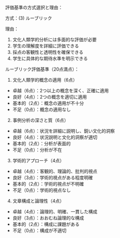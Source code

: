 評価基準の方式選択と理由：

方式：(3) ルーブリック

理由：
1. 文化人類学的分析には多面的な評価が必要
2. 学生の理解度を詳細に評価できる
3. 採点の客観性と透明性を確保できる
4. 学生に具体的な期待水準を明示できる

ルーブリック評価基準（20点満点）：

1. 文化人類学的概念の適用（6点）
- 卓越（6点）：2つ以上の概念を深く、正確に適用
- 良好（4点）：2つの概念を適切に適用
- 基本的（2点）：概念の適用が不十分
- 不足（0点）：概念の適用なし

2. 事例分析の深さと質（6点）
- 卓越（6点）：状況を詳細に説明し、鋭い文化的洞察
- 良好（4点）：状況説明と文化的洞察が適切
- 基本的（2点）：分析が表面的
- 不足（0点）：分析が不在

3. 学術的アプローチ（4点）
- 卓越（4点）：客観的、理論的、批判的視点
- 良好（3点）：学術的視点がある程度明確
- 基本的（2点）：学術的視点が不明確
- 不足（0点）：学術的視点なし

4. 文章構成と論理性（4点）
- 卓越（4点）：論理的、明確、一貫した構成
- 良好（3点）：おおむね論理的な構成
- 基本的（2点）：構成に課題がある
- 不足（0点）：構成が不適切